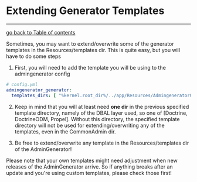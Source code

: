 # Extending Generator Templates
---------------------------------------

[go back to Table of contents][back-to-index]

[back-to-index]: https://github.com/symfony2admingenerator/AdmingeneratorGeneratorBundle/blob/master/Resources/doc/documentation.md#7-cookbook

Sometimes, you may want to extend/overwrite some of the generator templates in the Resources/templates dir. This is quite easy, but you will have to do some steps

1. First, you will need to add the template you will be using to the admingenerator config
```yaml
# config.yml
admingenerator_generator:
  templates_dirs: [ "%kernel.root_dir%/../app/Resources/AdmingeneratorGeneratorBundle/templates" ]
```

2. Keep in mind that you will at least need **one dir** in the previous specified template directory, namely of the DBAL layer used, so one of [Doctrine, DoctrineODM, Propel]. 
Without this directory, the specified template directory will not be used for extending/overwriting any of the templates, even in the CommonAdmin dir. 

3. Be free to extend/overwrite any template in the Resources/templates dir of the AdminGenerator!

Please note that your own templates might need adjustment when new releases of the AdminGenerator arrive. So if anything breaks after an update and you're using custom templates, please check those first!